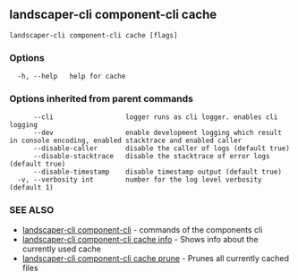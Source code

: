 ## landscaper-cli component-cli cache



```
landscaper-cli component-cli cache [flags]
```

### Options

```
  -h, --help   help for cache
```

### Options inherited from parent commands

```
      --cli                  logger runs as cli logger. enables cli logging
      --dev                  enable development logging which result in console encoding, enabled stacktrace and enabled caller
      --disable-caller       disable the caller of logs (default true)
      --disable-stacktrace   disable the stacktrace of error logs (default true)
      --disable-timestamp    disable timestamp output (default true)
  -v, --verbosity int        number for the log level verbosity (default 1)
```

### SEE ALSO

* [landscaper-cli component-cli](landscaper-cli_component-cli.md)	 - commands of the components cli
* [landscaper-cli component-cli cache info](landscaper-cli_component-cli_cache_info.md)	 - Shows info about the currently used cache
* [landscaper-cli component-cli cache prune](landscaper-cli_component-cli_cache_prune.md)	 - Prunes all currently cached files

